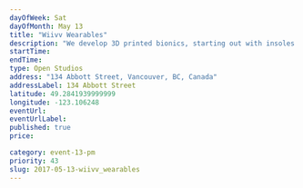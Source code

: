 ```yaml
---
dayOfWeek: Sat
dayOfMonth: May 13
title: "Wiivv Wearables"
description: "We develop 3D printed bionics, starting out with insoles and sandals customised from your smart phone. We can have product demos, virtual factory tours and designers on hand."
startTime: 
endTime: 
type: Open Studios
address: "134 Abbott Street, Vancouver, BC, Canada"
addressLabel: 134 Abbott Street
latitude: 49.2841939999999
longitude: -123.106248
eventUrl: 
eventUrlLabel: 
published: true
price: 

category: event-13-pm
priority: 43
slug: 2017-05-13-wiivv_wearables
---
```

